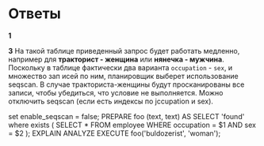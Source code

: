 Ответы
======

**1**

**3**
На такой таблице приведенный запрос будет работать медленно, например
для __тракторист - женщина__ или __нянечка - мужчина__. 
Поскольку в таблице фактически два варианта `occupation` - `sex`, 
и множество зап исей по ним, планировщик выберет использование
seqscan. В случае тракториста-женщины будут просканированы все записи,
чтобы убедиться, что условие не выполняется.
Можно отключить seqscan (если есть индексы по jccupation и sex).

set enable_seqscan = false;
PREPARE foo (text, text) AS 
SELECT 'found' where exists (
    SELECT * FROM employee 
    WHERE occupation = $1 AND sex = $2
);
EXPLAIN ANALYZE
EXECUTE foo('buldozerist', 'woman');




